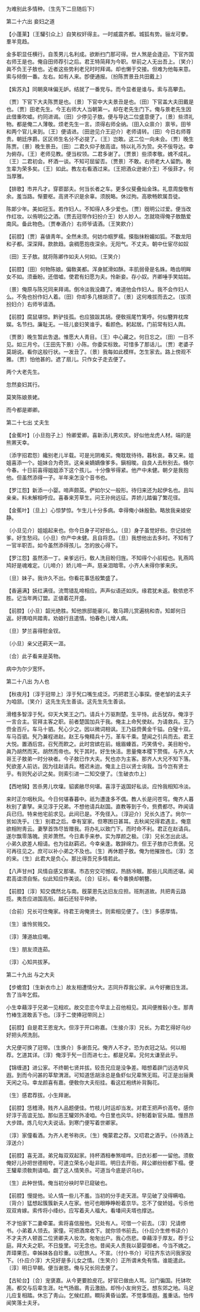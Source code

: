 <!-- { "loadSidebar": true } -->
为难别此多情种。〔生先下二旦随后下〕 

第二十六出
妾妇之道

【小蓬莱】〔王驩引众上〕自笑权奸得主。一时威震齐都。城狐有势。骊龙可豢。羣羊竞趋。

金多职显任横行。自羡男儿名利成。欲断扫门那可得。世人煞是会逢迎。下官齐国右师王是也。俺自田师荐引之后。君王特简拜为今职。举前之人无出吾上。〔笑介〕眞不负王子敖也。近者这些势利老兄时时拜谒。却也懒于交接。但难为他每来意。索与倾倒一番。左右。如有人来。卽便通报。〔扮陈贾景丑共田戴上〕 

【紫苏丸】同朝臭味偏无妒。结就了一番党与。而今显者是谁与。索与高攀去。

〔贾〕下官下大夫陈贾是也。〔景〕下官中大夫景丑是也。〔田〕下官盖大夫田戴是也。〔贾〕田老先生。今王右师大人当朝第一。却在老先生门下。俺与景老先生因此借重吹嘘。约同进谒。〔田〕少停见子敖。便与导达二位盛意便了。〔景〕些须礼物。都是俺二人薄敬。烦老先生一言。须得右师全纳。〔田入众禀介〕禀爷。田爷和两个官儿来到。〔王〕便请进。〔田逊见介王迎介〕老师请转。〔田〕今日右师尊贵。朝廷序爵。区区师生名分不必提了。〔王〕岂敢。这二位一向未会。〔贾〕晚生陈贾。〔景〕晚生景丑。〔田〕二君久仰子敖高谊。特以礼币为贽。央不佞导达。幸为俯存。〔王〕老师见教。便当权领。二君多谢了。〔贾景〕些须孝敬。媿不成礼。〔王〕二君初会。杯酒一谈。不知可屈留否。〔贾景〕不敢。右师老大人留酌。晚生辈为荣多矣。〔王〕如此。教左右看酒过来。〔王把酒众逊谢介王〕不佞菲才。何当厚雅。 

【排歌】市井凡才。穿窬鄙夫。何当长者之车。更多仪斐叠灿金珠。礼意周旋敬有余。羞当路。惭要枢。高贤不识是余辜。须脱略。休过拘。高歌畅飮属吾徒。

陈郞少年。美如冠玉。若作妇人。不知得人多少爱也。〔贾〕旣明公过爱。便当改作红妆。以侑明公之酒。〔贾去冠带作妇扮介王〕妙人妙人。怎就晓得俺子敖酷爱南风。备此物色。〔贾奉酒介〕右师爷请酒。〔王笑飮介〕 

【前腔】〔贾〕喜値靑年。全然未须。何妨巾帼罗襦。搽脂抹粉媚如狐。不数龙阳和子都。深深拜。款款趋。衾稠愿抱夜深余。无阳气。不丈夫。朝中仕宦尽如奴

〔田〕王子敖。就将陈卿作如夫人何如。〔王笑介〕 

【前腔】〔田〕何物陈娘。偏敎美都。浑身腻滑如酥。丰肌弱骨是名姝。皓齿明眸女不如。须垂盼。还借嘘。使君有妇愿为夫。怜新妾。存小奴。齐卿唾手笑姑姑。

〔景〕俺原与陈兄同来拜谒。倒冷淡我没趣了。难道他会作妇人。我不会作妇人么。不免也扮作妇人着。〔田〕你却多几根胡须了。〔景〕这何难拔而去之。〔拔须扮妇介〕右师爷请酒。 

【前腔】腐鼠堪惊。黔驴技孤。也应狼跋其胡。便敎摇尾竹篱呼。何似簪筓枕席娱。名节扫。廉耻无。一班儿妾妇笑谁乎。看颜色。躬起居。门前常有妇人舆。

〔贾景〕晚生暂此吿退。惟愿大人靑目。〔王〕中心藏之。何日忘之。〔田〕一日不见。如三月兮。〔王田先下景〕小陈。你委实标致。可惜多了那话儿。〔贾〕老婆子莫胡说。看你这般行状。一发丑了。〔景〕我每如此模样。怎生家去。路上傍观不雅。〔贾〕怕他甚的。遮了扇儿。只作女子走去便了。 

两个大老先生。

忽然妾妇其行。

莫笑陈娘景姥。

而今都是卿卿。 

第二十七出
丈夫生

【金蕉叶】〔小旦抱子上〕怜卿爱卿。喜新添儿男欢庆。好似他龙虎人材。端的是熊罴天幸。

〔添字招君怨〕纔别老儿半载。可是光阴难买。俺耽耽待待。暮秋哀。春又来。姐姐喜添一个。姐妹合为奇货。这亲亲嫡嫡像爹多。鎭相晙。自良人去秋别去。倏尔今春。十日前喜得姐姐添下这个孩儿。十分像爷得紧。他产中未健。朝夕是我抱他。但虽然添得一子。半年来怎没个音书也。 

【罗江怨】新添一小婴。啼声颇英。俨如尔父一般形。待归来还为起伊名也。且叫亲亲。料未解相呼应。喜春来芳草生。问王孙尙远征。弄娇儿踏徧了繁花径。

【金蕉叶】〔旦上〕心惊梦惊。乍生儿十分多病。幸得俺小妹殷勤。略放我亲娘安静。

〔小旦见介〕姐姐起来也。你今日身子可好些么。〔旦〕身子虽觉好些。奈记挂他爹。好生愁闷。〔小旦〕你产中未健。且自将息。〔旦〕我想他出去多时。不知有了一官半职否。如今虽然添得孩儿。怎的放心得下。 

【罗江怨】虽然添一丁。亲爹远行。敎人洗目盼归旌。不知得个小前程也。乳燕鸣鸠好是魂难定。〔儿啼介〕娇儿啼一声。慈亲泪暗零。小齐人未得你爹来庆。

〔旦〕妹子。我许久不出。你看花事恁般繁盛了。 

【香遍满】妖红满径。流莺错乱啼相应。声声似语还如庆。缘君犹未返。敎侬悲不胜。记当年两订盟。正値着花开盛。

【前腔】〔小旦〕韶光绝胜。知他旅邸能豪兴。敢马蹄儿赏遍桃和杏。知郞何日返。好携咱共踏靑。劝娘行且遣情。怕春色儿增人病。

〔旦〕梦兰喜得慰金钗。

〔小旦〕亲父还羁天一涯。

〔合〕此子看来是英物。

病中为尔少宽怀。 

第二十八出
为人也

【秋夜月】〔淳于冠带上〕淳于髠口嘴生成泛。巧把君王心事探。便老邹的孟夫子为咱颔。〔笑介〕这先生先生善谈。这先生先生善谈。

滑稽多智淳于髠。仰天大笑王之门。请兵十万驱荆楚。生平恃。此舌犹存。俺淳于一言合主。官拜主客之职。前者楚国加兵于我。俺主上命髠使赵。为请救兵。王乃赍金百斤。车马十驷。髠心少之。因以微词相讽。王乃益赍黄金千镒。白璧十双。车马百驷。髠乃兼程进赵。赵王与俺精兵十万。革车千乘。楚闻之引兵而去。君王大悦。置酒后宫。召髠而飮之。此时宫嫔在前。蛾眉螓首。巧笑倩兮。美目盼兮。眞乃胡然而天。胡然而帝也。髠于其时。好生快活。思量俺本稷下赘偦。与齐人大哥王子敖弟一时分袂者。今子敖已作大夫。髠也亦为主客。那齐人大兄不知下落。髠欲差人前访。因为往赵请兵。稽迟未迨。俺主上日以贤士询我。当今岂有贤士乎。有则髠必识之矣。则索引进一二知交便了。〔生破衣巾上〕 

【西地锦】苦杀男儿坎壈。貂裘敝尽何堪。喜淳于返国好私谈。应怜我相知冷淡。

来时正尔咽秋风。今日何堪春暮中。祇为遭逢多不偶。教人长是问苍穹。俺齐人暮秋别了妻孥。来见淳于兄弟。不想他请兵赵国。直教等到于今。赀费都尽。昨闻请兵已归。特来他宅前求见。此间已是。不免径入。〔淳迎介〕兄长久违了。尙尔一贫如洗乎。〔生〕别君之后。幸有室家。但寒困日甚耳。去秋闻兄得君遇主。俺意欲相附靑云。妻孥首饰尽皆赠我。将办礼以致门下。而时命不利。君正在赵请兵。遂尔飘零落魄。资斧萧然。今日素手来参。实为厚颜之极。〔淳〕兄长怎出此话。小弟久欲差人相请。也为往赵羁迟。今幸亲逢。敢辞绵力。但王子敖亦已贵倨。兄可再往见之。庶可以补小弟之不及也。〔生〕再休题子敖。俺为他摧挫也。〔淳〕怎的来。〔生〕此君大是负心。那比得吾兄多情若此。 

【八声甘州】风情自感又那堪。市态穷交可憾叹。热肠冷眼。那些儿风雨还堪。闻君高谊须自惭。似此知应作美谈。〔合〕征衫。看今番换却朝簪。

【前腔】〔淳〕知交偶然北与南。旣蒙恩先达旧友应担。班荆道故。共把靑云路揽。夷吾应进国高衔。越石还轻平仲骖。

〔合前〕兄长可住俺家。待君王询俺贤士。则索相见便了。〔生〕多感厚情。 

〔生〕谁怜贫贱交。

〔淳〕薄道故应嘲。

〔生〕朋友须连茹。

〔淳〕心知共拔茅。 

第二十九出
与之大夫

【步蟾宫】〔生新衣巾上〕故友相遭情分大。志同升荐我公家。从今好撇旧生涯。吿了当年乞假。

小生幸藉淳于兄弟一见相欢。故交恋恋今早主上召他相见。其间便推毂小生。那靑竹棒生涯敢丢下也。〔淳于二使捧冠带同上〕 

【前腔】自是君王恩宠大。但淳于开口称嘉。〔生接介淳〕兄长。为君乞得好乌纱好把头颅洗刮。

大兄便可换了冠带。〔生换介〕多谢吾兄。俺齐人不才。恐为衣冠之玷。何以相荐。乞道其详。〔淳〕俺淳于髠一日而进七士。都是兄辈。兄何太谦至此乎。 

【锦缠道】进公家。不终朝七贤并拔。较吾兄应是没争差。暗想着辟门远选举风遐。到而今问甚的莘犂渭涯。可知道恁胡涂总是鱼虾似兄辈煞无瑕。可正是出骊黄天闲之马。幸龙颜喜有嘉。便敎你大夫衔挂。看这红袍绣补背胸花。

〔生〕感君荐拔。小生拜谢。 

【前腔】恁稽滑。贱齐人品题便佳。竹枝儿时运却当发。对君王把声价高夸。感你好淳于高谊无加。那似恶王驩郊外凌咱。今日里也风华。好制着新官头踏。慢昂昂大步蹅。炼几句大夫说话。到寒门便写着世卿家。

〔淳〕家僮看酒。为齐人老爷称庆。〔生〕俺蒙君之荐。又叨君之酒乎。〔仆持酒上淳送介〕 

【前腔】喜无涯。弟兄每双双起家。持杯酒相奉煞喧哗。旧衣衫都一一留他。须敎俺好儿孙把世德相夸。可道立荣名小耻非瑕。明日去开衙。拜公卿纷纷都下榻。便王驩辈须敎荆请咱。觑了这人情笑杀。可道当今底是识乌纱。

〔生〕此种世情。俺当初分袂时早已窥破也。 

【前腔】慢提他。论人情一些儿不羞。当初的分手走天涯。早见破了没得瞒咱。〔背介〕猛想起簇簇新夫人在家。他可也眼睁睁盼着京华。忘不了俊娇娃。亏杀他双双肯嫁。索传将小绛纱。应写着夫人福大。看墦间夫壻也撑达。

不才怕家下二妻牵罣。索将喜信报他。兄处有人。可借一个前去。〔淳〕兄请修书。小弟着人领去。家僮。可把酒席收下。就你领书前去。〔仆应介生修书读介〕不才夫齐人顿首二位贤卿夫人妆次。匆匆出户。我心伤悲。幸藉淳于厚友。荐于公庭。拜大夫之职。不日旋里。可无念也。昔闻夫人责我以晏婴御者。今当不媿之。弄璋果否。幸姊妹各自珍重。以慰旅人。不宣。〔付仆书介〕可往齐东访问我家投下。〔仆应介淳〕大兄好是多儿女之情。〔生笑介〕正所谓未免有情。谁能遣此。〔淳〕明日早朝。便当谢恩。俺与兄长同去便了。 

【古轮台】〔合〕宠褒嘉。从今更要脸皮花。好官已做由人骂。沿门徧国。托钵吹箎。都交与后辈生涯。吐气扬眉。靑云激励。却怜小友尙穷乏。想东郊之地。马足儿应复相踏。休忘了靑山。乞候红颜。瞷际黄昏讪罢。不觉事情遐。羞重话。怕传闻笑落士夫牙。

